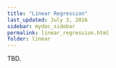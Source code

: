 ```yaml
---
title: "Linear Regression"
last_updated: July 3, 2016
sidebar: mydoc_sidebar
permalink: linear_regression.html
folder: linear
---
```


TBD.
